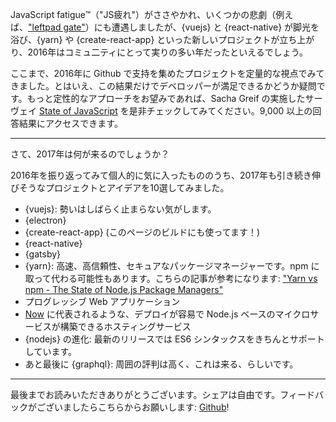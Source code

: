 JavaScript fatigue™（"JS疲れ"）がささやかれ、いくつかの悲劇（例えば、["leftpad gate"](http://developer.telerik.com/featured/left-pad-indicative-fragile-javascript-ecosystem/)）にも遭遇しましたが、{vuejs} と {react-native} が脚光を浴び、{yarn} や {create-react-app} といった新しいプロジェクトが立ち上がり、2016年はコミュ二ティにとって実りの多い年だったといえるでしょう。

ここまで、2016年に Github で支持を集めたプロジェクトを定量的な視点でみてきました。とはいえ、この結果だけでデベロッパーが満足できるかどうか疑問です。もっと定性的なアプローチをお望みであれば、Sacha Greif の実施したサーヴェイ [State of JavaScript](http://stateofjs.com/) を是非チェックしてみてください。9,000 以上の回答結果にアクセスできます。

---

さて、2017年は何が来るのでしょうか？

2016年を振り返ってみて個人的に気に入ったもののうち、2017年も引き続き伸びそうなプロジェクトとアイデアを10選してみました。

* {vuejs}: 勢いはしばらく止まらない気がします。
* {electron}
* {create-react-app} (このページのビルドにも使ってます！)
* {react-native}
* {gatsby}
* {yarn}: 高速、高信頼性、セキュアなパッケージマネージャーです。npm に取って代わる可能性もあります。こちらの記事が参考になります: ["Yarn vs npm - The State of Node.js Package Managers"](https://blog.risingstack.com/yarn-vs-npm-node-js-package-managers/)
* プログレッシブ Web アプリケーション
* [Now](https://zeit.co/now) に代表されるような、デプロイが容易で Node.js ベースのマイクロサービスが構築できるホスティングサービス
* {nodejs} の進化: 最新のリリースでは ES6 シンタックスをきちんとサポートしています。
* あと最後に {graphql}: 周囲の評判は高く、これは来る、らしいです。

---

最後までお読みいただきありがとうございます。シェアは自由です。フィードバックがございましたらこちらからお願いします: [Github](https://github.com/michaelrambeau/risingstars2016)!
